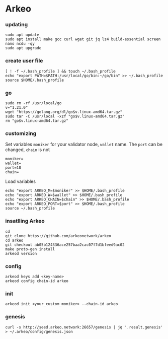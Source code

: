 # Arkeo

### updating
```
sudo apt update
sudo apt install make gcc curl wget git jq lz4 build-essential screen nano ncdu -qy
sudo apt upgrade
```

### create user file
```
[ ! -f ~/.bash_profile ] && touch ~/.bash_profile
echo "export PATH=$PATH:/usr/local/go/bin:~/go/bin" >> ~/.bash_profile
source $HOME/.bash_profile
```

### go
```
sudo rm -rf /usr/local/go
v="1.21.0"
wget "https://golang.org/dl/go$v.linux-amd64.tar.gz"
sudo tar -C /usr/local -xzf "go$v.linux-amd64.tar.gz"
rm "go$v.linux-amd64.tar.gz"
```

### customizing
Set variables `moniker` for your validator node, `wallet` name. The `port` can be changed, `chain` is not
```
moniker=
wallet=
port=18
chain=
```
Load variables
```
echo "export ARKEO_M=$moniker" >> $HOME/.bash_profile
echo "export ARKEO_W=$wallet" >> $HOME/.bash_profile
echo "export ARKEO_CHAIN=$chain" >> $HOME/.bash_profile
echo "export ARKEO_PORT=$port" >> $HOME/.bash_profile
source ~/.bash_profile
```

### insatlling Arkeo
```
cd
git clone https://github.com/arkeonetwork/arkeo
cd arkeo
git checkout ab05b124336ace257baa2cac07f7d1bfeed9ac02
make proto-gen install
arkeod version
```

### config
```
arkeod keys add <key-name>
arkeod config chain-id arkeo
```

### init
```
arkeod init <your_custom_moniker> --chain-id arkeo
```

### genesis
```
curl -s http://seed.arkeo.network:26657/genesis | jq '.result.genesis' > ~/.arkeo/config/genesis.json
```

###
```

```

###
```

```

###
```

```

###
```

```

###
```

```

###
```

```

###
```

```

###
```

```

###
```

```

###
```

```

###
```

```

###
```

```

###
```

```

###
```

```

###
```

```

###
```

```

###
```

```

###
```

```

###
```

```
